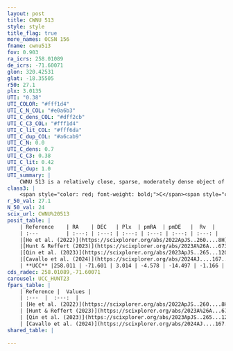 ```yaml
---
layout: post
title: CWNU 513
style: style
title_flag: true
more_names: OCSN 156
fname: cwnu513
fov: 0.903
ra_icrs: 258.01089
de_icrs: -71.60071
glon: 320.42531
glat: -18.35505
r50: 27.1
plx: 3.0135
UTI: "0.38"
UTI_COLOR: "#fff1d4"
UTI_C_N_COL: "#e0a6b3"
UTI_C_dens_COL: "#dff2cb"
UTI_C_C3_COL: "#fff1d4"
UTI_C_lit_COL: "#fff6da"
UTI_C_dup_COL: "#a6cab9"
UTI_C_N: 0.0
UTI_C_dens: 0.7
UTI_C_C3: 0.38
UTI_C_lit: 0.42
UTI_C_dup: 1.0
UTI_summary: |
    CWNU 513 is a relatively close, sparse, moderately dense object of low C3 quality. It was recently reported in the literature.<br><br><span style="color: #99180f; font-weight: bold;">Warning: </span>contains less than 25 stars with <i>P>0.5</i> estimated.
class3: |
    <span style="color: red; font-weight: bold;">C</span><span style="color: #FFC300; font-weight: bold;">B</span>
r_50_val: 27.1
N_50_val: 24
scix_url: CWNU%20513
posit_table: |
    | Reference    | RA    | DEC   | Plx  | pmRA  | pmDE   |  Rv  |
    | :---         | :---: | :---: | :---: | :---: | :---: | :---: |
    |[He et al. (2022)](https://scixplorer.org/abs/2022ApJS..260....8H) | 258.054 | -71.715 | 3.03 | -4.45 | -14.59 | 6.4 |
    |[Hunt & Reffert (2023)](https://scixplorer.org/abs/2023A%26A...673A.114H) | 257.981 | -71.62 | 3.039 | -4.664 | -14.541 | 1.102 |
    |[Qin et al. (2023)](https://scixplorer.org/abs/2023ApJS..265...12Q) | 258.06 | -71.62 | 3.0 | -3.86 | -14.44 | -2.39 |
    |[Cavallo et al. (2024)](https://scixplorer.org/abs/2024AJ....167...12C) | 258.138 | -71.697 | 3.046 | -- | -- | -- |
    | **UCC** |258.011 | -71.601 | 3.014 | -4.578 | -14.497 | -1.166 | 
cds_radec: 258.01089,-71.60071
carousel: UCC_HUNT23
fpars_table: |
    | Reference |  Values |
    | :---  |  :---:  |
    | [He et al. (2022)](https://scixplorer.org/abs/2022ApJS..260....8H) | `AG=0.1, m-M=8.0, logAge=7.9, Z=0.04` |
    | [Hunt & Reffert (2023)](https://scixplorer.org/abs/2023A%26A...673A.114H) | `AV50=0.057, diffAV50=0.3, MOD50=7.517, logAge50=8.29` |
    | [Qin et al. (2023)](https://scixplorer.org/abs/2023ApJS..265...12Q) | `E(B-V)=0.15, m-M=8.11, logt=7.95` |
    | [Cavallo et al. (2024)](https://scixplorer.org/abs/2024AJ....167...12C) | `AV50=0.46, dMod50=7.63, logAge50=8.32, [Fe/H]50=-0.01` |
shared_table: |
    
---
```


